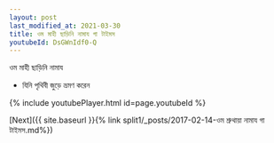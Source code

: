 ```yaml
---
layout: post
last_modified_at: 2021-03-30
title: ওম মাহী ছাড়িনি নামায গা টাইমস
youtubeId: DsGWnIdf0-Q
---
```

 
 
 ওম মাহী ছাড়িনি নামায  
 
 -  যিনি পৃথিবী জুড়ে ভ্রমণ করেন 
 
  
 
  
 
 
 
 
 
 


{% include youtubePlayer.html id=page.youtubeId %}
 
[Next]({{ site.baseurl }}{% link  split1/_posts/2017-02-14-ওম শ্রুথায়া নামায গা টাইমস.md%})
 
